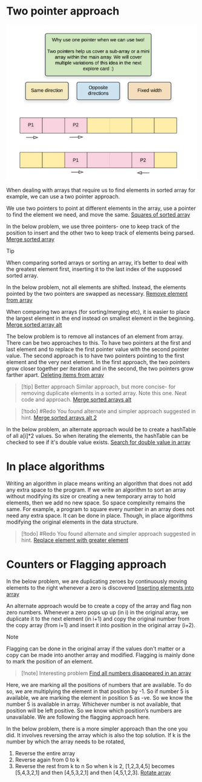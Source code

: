 # Two pointer approach

![Untitled](Attachments/Arrays_1.png)

When dealing with arrays that require us to find elements in sorted array for example, we can use a two pointer approach.

We use two pointers to point at different elements in the array, use a pointer to find the element we need, and move the same.
[Squares of sorted array](https://leetcode.com/explore/learn/card/fun-with-arrays/521/introduction/3240/)

In the below problem, we use three pointers- one to keep track of the position to insert and the other two to keep track of elements being parsed.
[Merge sorted array](https://leetcode.com/explore/learn/card/fun-with-arrays/525/inserting-items-into-an-array/3253/)

>[!tip]
>When comparing sorted arrays or sorting an array, it’s better to deal with the greatest element first, inserting it to the last index of the supposed sorted array.

In the below problem, not all elements are shifted. Instead, the elements pointed by the two pointers are swapped as necessary.
[Remove element from array](https://leetcode.com/explore/learn/card/fun-with-arrays/526/deleting-items-from-an-array/3247/)

When comparing two arrays (for sorting/merging etc), it is easier to place the largest element in the end instead on smallest element in the beginning.
[Merge sorted array alt](https://leetcode.com/explore/learn/card/fun-with-arrays/525/inserting-items-into-an-array/3253/)

The below problem is to remove all instances of an element from array. There can be two approaches to this. To have two pointers at the first and last element and to replace the first pointer value with the second pointer value. The second approach is to have two pointers pointing to the first element and the very next element. In the first approach, the two pointers grow closer together per iteration and in the second, the two pointers grow farther apart.
[Deleting items from array](https://leetcode.com/explore/learn/card/fun-with-arrays/526/deleting-items-from-an-array/3247/)

>[!tip] Better approach
Similar approach, but more concise- for removing duplicate elements in a sorted array. Note this one. Neat code and approach.
[Merge sorted arrays alt](https://leetcode.com/explore/learn/card/fun-with-arrays/526/deleting-items-from-an-array/3248/)

>[!todo]
#Redo You found alternate and simpler approach suggested in hint.
[Merge sorted arrays alt 2](https://leetcode.com/explore/learn/card/fun-with-arrays/511/in-place-operations/3259/)

In the below problem, an alternate approach would be to create a hashTable of all a\[i]\*2 values. So when iterating the elements, the hashTable can be checked to see if it's double value exists.
[Search for double value in array](https://leetcode.com/explore/learn/card/fun-with-arrays/527/searching-for-items-in-an-array/3250/)

# In place algorithms

Writing an algorithm in place means writing an algorithm that does not add any extra space to the program. If we write an algorithm to sort an array without modifying its size or creating a new temporary array to hold elements, then we add no new space. So space complexity remains the same. For example, a program to square every number in an array does not need any extra space. It can be done in place. Though, in place algorithms modifying the original elements in the data structure.

>[!todo]
#Redo You found alternate and simpler approach suggested in hint.
[Replace element with greater element](https://leetcode.com/explore/learn/card/fun-with-arrays/511/in-place-operations/3259/)

# Counters or Flagging approach

In the below problem, we are duplicating zeroes by continuously moving elements to the right whenever a zero is discovered
[Inserting elements into array](https://leetcode.com/explore/learn/card/fun-with-arrays/525/inserting-items-into-an-array/3245/)

An alternate approach would be to create a copy of the array and flag non zero numbers. Whenever a zero pops up up (in i) in the original array, we duplicate it to the next element (in i+1) and copy the original number from the copy array (from i+1) and insert it into position in the original array (i+2).

> [!note]
> Flagging can be done in the original array if the values don't matter or a copy can be made into another array and modified. Flagging is mainly done to mark the position of an element.

>[!note] Interesting problem 
[Find all numbers disappeared in an array](https://leetcode.com/explore/learn/card/fun-with-arrays/523/conclusion/3270/)
>
Here, we are marking all the positions of numbers that are available. To do so, we are multiplying the element in that position by -1. So if number 5 is available, we are marking the element in position 5 as -ve. So we know the number 5 is available in array. Whichever number is not available, that position will be left positive. So we know which position’s numbers are unavailable. We are following the flagging approach here.

In the below problem, there is a more simpler approach than the one you did. It involves reversing the array which is also the top solution. If k is the number by which the array needs to be rotated,
1. Reverse the entire array
2. Reverse again from 0 to k
3. Reverse the rest from k to n
So when k is 2, \[1,2,3,4,5] becomes \[5,4,3,2,1] and then \[4,5,3,2,1] and then \[4,5,1,2,3].
[Rotate array](https://leetcode.com/explore/learn/card/array-and-string/204/conclusion/1182/)